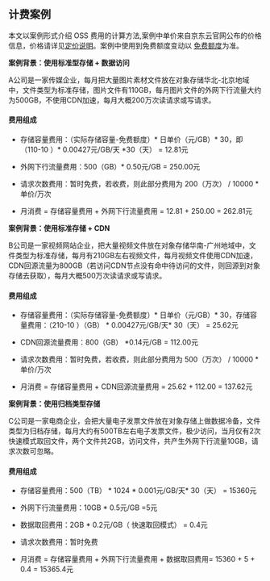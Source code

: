 ## 计费案例

本文以案例形式介绍 OSS 费用的计算方法,案例中单价来自京东云官网公布的价格信息，价格请详见[定价说明](./Price-Overview.md)。案例中使用到免费额度变动以
[免费额度](./Free-Tier-For-Oss.md)为准。

**案例背景：使用标准型存储 + 数据访问**

A公司是一家传媒企业，每月把大量图片素材文件放在对象存储华北-北京地域中，文件类型为标准存储，图片文件有110GB，每月图片文件的外网下行流量大约为500GB，不使用CDN加速，每月大概200万次读请求或写请求。

#### 费用组成

* 存储容量费用：（实际存储容量-免费额度）\* 日单价（元/GB）\* 30，即（110-10 ）\* 0.00427元/GB/天 \*30（天） = 12.81元

*  外网下行流量费用：500（GB）\* 0.50元/GB = 250.00元

*  请求次数费用：暂时免费，若收费，则此部分费用为 200（万次） / 10000  \*单价/万次

*  月消费 = 存储容量费用 + 外网下行流量费用 = 12.81 + 250.00 = 262.81元

**案例背景：使用标准存储 + CDN**

B公司是一家视频网站企业，把大量视频文件放在对象存储华南-广州地域中，文件类型为标准存储，每月有210GB左右视频文件，每月视频文件使用CDN加速，CDN回源流量为800GB（若访问CDN节点没有命中待访问的文件，则回源到对象存储去获取），每月大概500万次读请求或写请求。

#### 费用组成

* 存储容量费用：（实际存储容量-免费额度）\* 日单价（元/GB）\* 30，存储容量费用：（210-10 ）（GB） \* 0.00427元/GB/天\* 30（天） = 25.62元

* CDN回源流量费用：800（GB） \*0.14元/GB = 112.00元

* 请求次数费用：暂时免费，若收费，则此部分费用为 500（万次） / 10000 \* 单价/万次

* 月消费 = 存储容量费用 + CDN回源流量费用 = 25.62 + 112.00 = 137.62元

**案例背景：使用归档类型存储**

C公司是一家电商企业，会把大量电子发票文件放在对象存储上做数据冷备，文件类型为归档存储，每月大约有500TB左右电子发票文件，极少访问，当月仅有2次快速模式取回文件，两个文件共2GB，访问文件，共产生外网下行流量10GB，请求次数可忽略。


#### 费用组成

* 存储容量费用：500（TB） \*  1024 \*  0.001元/GB/天\*  30（天） = 15360元

* 外网下行流量费用：10GB \*  0.5元/GB =5元

*  数据取回费用：2GB \* 0.2元/GB（ 快速取回模式） = 0.4元

*  请求次数费用：暂时免费

*  月消费 = 存储容量费用 + 外网下行流量费用 + 数据取回费用= 15360 + 5 + 0.4 = 15365.4元
